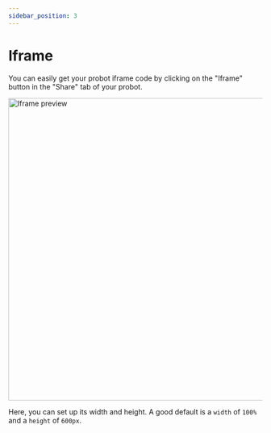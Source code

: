 ```yaml
---
sidebar_position: 3
---
```


# Iframe

You can easily get your probot iframe code by clicking on the "Iframe" button in the "Share" tab of your probot.

<img src="/img/embeddings/iframe/iframe-preview.png" width="600" alt="Iframe preview"/>

Here, you can set up its width and height. A good default is a `width` of `100%` and a `height` of `600px`.
